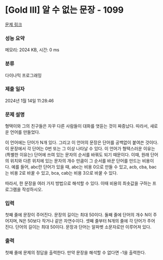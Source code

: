 # [Gold III] 알 수 없는 문장 - 1099 

[문제 링크](https://www.acmicpc.net/problem/1099) 

### 성능 요약

메모리: 2024 KB, 시간: 0 ms

### 분류

다이나믹 프로그래밍

### 제출 일자

2024년 1월 14일 11:28:46

### 문제 설명

<p>형택이와 그의 친구들은 자꾸 다른 사람들이 대화를 엿듣는 것이 짜증났다. 따라서, 새로운 언어를 만들었다.</p>

<p>이 언어에는 단어가 N개 있다. 그리고 이 언어의 문장은 단어를 공백없이 붙여쓴 것이다. 이 문장에서 각 단어는 0번 또는 그 이상 나타날 수 있다. 이 언어가 형택스러운 이유는 (특별한 이유는) 단어에 쓰여 있는 문자의 순서를 바꿔도 되기 때문이다. 이때, 원래 단어의 위치와 다른 위치에 있는 문자의 개수 만큼이 그 순서를 바꾼 단어를 만드는 비용이다. 예를 들어, abc란 단어가 있을 때, abc는 비용 0으로 만들 수 있고, acb, cba, bac는 비용 2로 바꿀 수 있고, bca, cab는 비용 3으로 바꿀 수 있다.</p>

<p>따라서, 한 문장을 여러 가지 방법으로 해석할 수 있다. 이때 비용의 최솟값을 구하는 프로그램을 작성하시오.</p>

### 입력 

 <p>첫째 줄에 문장이 주어진다. 문장의 길이는 최대 50이다. 둘째 줄에 단어의 개수 N이 주어지며, N은 50보다 작거나 같은 자연수이다. 셋째 줄부터 N개의 줄에 각 단어가 주어진다. 단어의 길이는 최대 50이다. 문장과 단어는 알파벳 소문자로만 이루어져 있다.</p>

### 출력 

 <p>첫째 줄에 문제의 정답을 출력한다. 만약 문장을 해석할 수 없다면 -1을 출력한다.</p>

